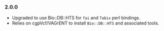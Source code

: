 ### 2.0.0
* Upgraded to use Bio::DB::HTS for `fai` and `Tabix` perl bindings.
* Relies on cgpVcf/VAGrENT to install `Bio::DB::HTS` and associated tools.
